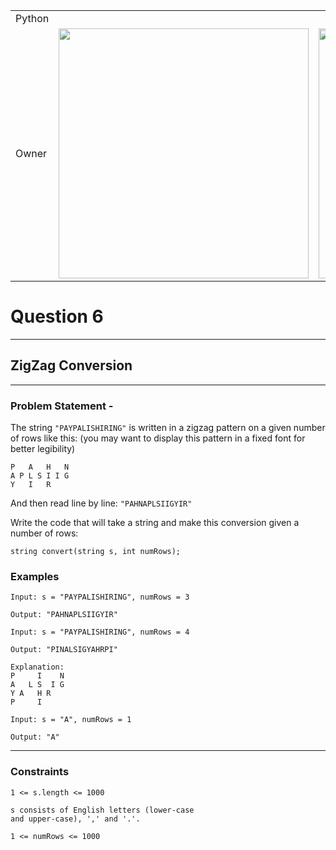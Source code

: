 ||||
|---|---|---|
|Python|
|Owner|<img src = 'https://awesomescreenshot.s3.amazonaws.com/image/4900480/44078317-39adfa8a49fd50c47692940e68b48e3f.png?X-Amz-Algorithm=AWS4-HMAC-SHA256&X-Amz-Credential=AKIAJSCJQ2NM3XLFPVKA%2F20231107%2Fus-east-1%2Fs3%2Faws4_request&X-Amz-Date=20231107T094511Z&X-Amz-Expires=28800&X-Amz-SignedHeaders=host&X-Amz-Signature=35b88890d4020b008769f3a1807da62c61c69e15ac6a5b642cf99b6025e8527e' width = 400>|<img src = 'https://awesomescreenshot.s3.amazonaws.com/image/4900480/44078304-1c56c42ffc804137fb46b318a0666417.png?X-Amz-Algorithm=AWS4-HMAC-SHA256&X-Amz-Credential=AKIAJSCJQ2NM3XLFPVKA%2F20231107%2Fus-east-1%2Fs3%2Faws4_request&X-Amz-Date=20231107T094446Z&X-Amz-Expires=28800&X-Amz-SignedHeaders=host&X-Amz-Signature=fe9c787c5f387ab1598054ecab0dc94071758c22db187cd95d238845d39023d5' width = 400>


# Question 6
****
## ZigZag Conversion  

****
### Problem Statement -

The string `"PAYPALISHIRING"` is written in a zigzag pattern on a given number of rows like this: (you may want to display this pattern in a fixed font for better legibility)
```
P   A   H   N
A P L S I I G
Y   I   R
```

And then read line by line: `"PAHNAPLSIIGYIR"`

Write the code that will take a string and make this conversion given a number of rows:
```
string convert(string s, int numRows);
```
### Examples
```
Input: s = "PAYPALISHIRING", numRows = 3

Output: "PAHNAPLSIIGYIR"
```
```
Input: s = "PAYPALISHIRING", numRows = 4

Output: "PINALSIGYAHRPI"

Explanation:
P     I    N
A   L S  I G
Y A   H R
P     I
```
```
Input: s = "A", numRows = 1

Output: "A"
```
****
### Constraints
```
1 <= s.length <= 1000

s consists of English letters (lower-case 
and upper-case), ',' and '.'.

1 <= numRows <= 1000
```
